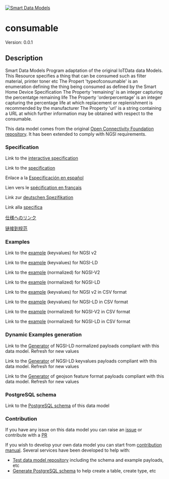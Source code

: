 [![Smart Data Models](https://smartdatamodels.org/wp-content/uploads/2022/01/SmartDataModels_logo.png "Logo")](https://smartdatamodels.org)
# consumable
Version: 0.0.1

## Description 

Smart Data Models Program adaptation of the original IoTData data Models. This Resource specifies a thing that can be consumed such as filter material, printer toner etc The Propert 'typeofconsumable' is an enumeration defining the thing being consumed as defined by the Smart Home Device Specification The Property 'remaining' is an integer capturing the percentatge remaining life The Property 'orderpercentage' is an integer capturing the percentage life at which replacement or replenishment is recommended by the manufacturer The Property 'url' is a string containing a URL at which further information may be obtained with respect to the consumable.

This data model comes from the original [Open Connectivity Foundation repository](https://github.com/openconnectivityfoundation/IoTDataModels). It has been extended to comply with NGSI requirements.
### Specification

Link to the [interactive specification](https://swagger.lab.fiware.org/?url=https://smart-data-models.github.io/dataModel.OCF/consumable/swagger.yaml)

Link to the [specification](https://github.com/smart-data-models/dataModel.OCF/blob/master/consumable/doc/spec.md)

Enlace a la [Especificación en español](https://github.com/smart-data-models/dataModel.OCF/blob/master/consumable/doc/spec_ES.md)

Lien vers le [spécification en français](https://github.com/smart-data-models/dataModel.OCF/blob/master/consumable/doc/spec_FR.md)

Link zur [deutschen Spezifikation](https://github.com/smart-data-models/dataModel.OCF/blob/master/consumable/doc/spec_DE.md)

Link alla [specifica](https://github.com/smart-data-models/dataModel.OCF/blob/master/consumable/doc/spec_IT.md)

[仕様へのリンク](https://github.com/smart-data-models/dataModel.OCF/blob/master/consumable/doc/spec_JA.md)

[链接到规范](https://github.com/smart-data-models/dataModel.OCF/blob/master/consumable/doc/spec_ZH.md)
### Examples

Link to the [example](https://smart-data-models.github.io/dataModel.OCF/consumable/examples/example.json) (keyvalues) for NGSI v2

Link to the [example](https://smart-data-models.github.io/dataModel.OCF/consumable/examples/example.jsonld) (keyvalues) for NGSI-LD

Link to the [example](https://smart-data-models.github.io/dataModel.OCF/consumable/examples/example-normalized.json) (normalized) for NGSI-V2

Link to the [example](https://smart-data-models.github.io/dataModel.OCF/consumable/examples/example-normalized.jsonld) (normalized) for NGSI-LD

Link to the [example](https://github.com/smart-data-models/dataModel.OCF/blob/master/consumable/examples/example.json.csv) (keyvalues) for NGSI v2 in CSV format

Link to the [example](https://github.com/smart-data-models/dataModel.OCF/blob/master/consumable/examples/example.jsonld.csv) (keyvalues) for NGSI-LD in CSV format

Link to the [example](https://github.com/smart-data-models/dataModel.OCF/blob/master/consumable/examples/example-normalized.json.csv) (normalized) for NGSI-V2 in CSV format

Link to the [example](https://github.com/smart-data-models/dataModel.OCF/blob/master/consumable/examples/example-normalized.jsonld.csv) (normalized) for NGSI-LD in CSV format
### Dynamic Examples generation

Link to the [Generator](https://smartdatamodels.org/extra/ngsi-ld_generator.php?schemaUrl=https://raw.githubusercontent.com/smart-data-models/dataModel.OCF/master/consumable/schema.json&email=info@smartdatamodels.org) of NGSI-LD normalized payloads compliant with this data model. Refresh for new values

Link to the [Generator](https://smartdatamodels.org/extra/ngsi-ld_generator_keyvalues.php?schemaUrl=https://raw.githubusercontent.com/smart-data-models/dataModel.OCF/master/consumable/schema.json&email=info@smartdatamodels.org) of NGSI-LD keyvalues payloads compliant with this data model. Refresh for new values

Link to the [Generator](https://smartdatamodels.org/extra/geojson_features_generator.php?schemaUrl=https://raw.githubusercontent.com/smart-data-models/dataModel.OCF/master/consumable/schema.json&email=info@smartdatamodels.org) of geojson feature format payloads compliant with this data model. Refresh for new values
### PostgreSQL schema

Link to the [PostgreSQL schema](https://github.com/smart-data-models/dataModel.OCF/blob/master/consumable/schema.sql) of this data model
### Contribution

 If you have any issue on this data model you can raise an [issue](https://github.com/smart-data-models/dataModel.OCF/issues)  or contribute with a [PR](https://github.com/smart-data-models/dataModel.OCF/pulls)

 If you wish to develop your own data model you can start from [contribution manual](https://bit.ly/contribution_manual). Several services have been developed to help with: 
 - [Test data model repository](https://smartdatamodels.org/index.php/data-models-contribution-api/) including the schema and example payloads, etc
 - [Generate PostgreSQL schema](https://smartdatamodels.org/index.php/sql-service/) to help create a table, create type, etc